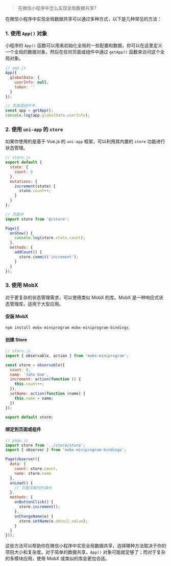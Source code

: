 > 在微信小程序中怎么实现全局数据共享?

在微信小程序中实现全局数据共享可以通过多种方式，以下是几种常见的方法：

### 1. 使用 `App()` 对象

小程序的 `App()` 函数可以用来初始化全局的一些配置和数据，你可以在这里定义一个全局的数据对象，然后在任何页面或组件中通过 `getApp()` 函数来访问这个全局对象。

```javascript
// app.js
App({
  globalData: {
    userInfo: null,
    token: ''
  }
});

// 页面或组件中
const app = getApp();
console.log(app.globalData.userInfo);
```

### 2. 使用 `uni-app` 的 `store`

如果你使用的是基于 Vue.js 的 `uni-app` 框架，可以利用其内置的 `store` 功能进行状态管理。

```javascript
// store.js
export default {
  state: {
    count: 0
  },
  mutations: {
    increment(state) {
      state.count++;
    }
  }
};

// 页面中
import store from '@/store';

Page({
  onShow() {
    console.log(store.state.count);
  },
  methods: {
    addCount() {
      store.commit('increment');
    }
  }
});
```

### 3. 使用 MobX

对于更复杂的状态管理需求，可以使用类似 MobX 的库。MobX 是一种响应式状态管理库，适用于大型应用。

#### 安装 MobX

```bash
npm install mobx-miniprogram mobx-miniprogram-bindings
```

#### 创建 Store

```javascript
// store.js
import { observable, action } from 'mobx-miniprogram';

const store = observable({
  count: 0,
  name: 'John Doe',
  increment: action(function () {
    this.count++;
  }),
  setName: action(function (name) {
    this.name = name;
  })
});

export default store;
```

#### 绑定到页面或组件

```javascript
// page.js
import store from '../store/store';
import { observer } from 'mobx-miniprogram-bindings';

Page(observer({
  data: {
    count: store.count,
    name: store.name
  },
  onLoad() {
    // 页面加载时的操作
  },
  methods: {
    onButtonClick() {
      store.increment();
    },
    onChangeName(e) {
      store.setName(e.detail.value);
    }
  }
}));
```

这些方法可以帮助你在微信小程序中实现全局数据共享，选择哪种方法取决于你的项目大小和复杂度。对于简单的数据共享，`App()` 对象可能就足够了；而对于复杂的多模块应用，使用 MobX 或类似的库会更加合适。
